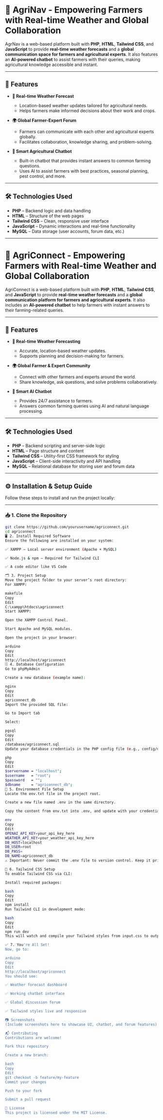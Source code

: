 # 🌾 AgriNav - Empowering Farmers with Real-time Weather and Global Collaboration

AgrNav is a web-based platform built with **PHP**, **HTML**, **Tailwind CSS**, and **JavaScript** to provide **real-time weather forecasts** and a **global communication space for farmers and agricultural experts**. It also features an **AI-powered chatbot** to assist farmers with their queries, making agricultural knowledge accessible and instant.

---

## 🚀 Features

- **📡 Real-time Weather Forecast**
  - Location-based weather updates tailored for agricultural needs.
  - Helps farmers make informed decisions about their work and crops.

- **🌍 Global Farmer-Expert Forum**
  - Farmers can communicate with each other and agricultural experts globally.
  - Facilitates collaboration, knowledge sharing, and problem-solving.

- **🤖 Smart Agricultural Chatbot**
  - Built-in chatbot that provides instant answers to common farming questions.
  - Uses AI to assist farmers with best practices, seasonal planning, pest control, and more.

---

## 🛠️ Technologies Used

- **PHP** – Backend logic and data handling
- **HTML** – Structure of the web pages
- **Tailwind CSS** – Clean, responsive user interface
- **JavaScript** – Dynamic interactions and real-time functionality
- **MySQL** – Data storage (user accounts, forum data, etc.)

---

# 🌾 AgriConnect - Empowering Farmers with Real-time Weather and Global Collaboration

AgriConnect is a web-based platform built with **PHP**, **HTML**, **Tailwind CSS**, and **JavaScript** to provide **real-time weather forecasts** and a **global communication platform for farmers and agricultural experts**. It also includes an **AI-powered chatbot** to help farmers with instant answers to their farming-related queries.

---

## 🚀 Features

- **📡 Real-time Weather Forecasting**
  - Accurate, location-based weather updates.
  - Supports planning and decision-making for farmers.

- **🌍 Global Farmer & Expert Community**
  - Connect with other farmers and experts around the world.
  - Share knowledge, ask questions, and solve problems collaboratively.

- **🤖 Smart AI Chatbot**
  - Provides 24/7 assistance to farmers.
  - Answers common farming queries using AI and natural language processing.

---

## 🛠️ Technologies Used

- **PHP** – Backend scripting and server-side logic  
- **HTML** – Page structure and content  
- **Tailwind CSS** – Utility-first CSS framework for styling  
- **JavaScript** – Client-side interactivity and API handling  
- **MySQL** – Relational database for storing user and forum data  

---

## ⚙️ Installation & Setup Guide

Follow these steps to install and run the project locally:

---

### 📥 1. Clone the Repository

```bash
git clone https://github.com/yourusername/agriconnect.git
cd agriconnect
🖥️ 2. Install Required Software
Ensure the following are installed on your system:

✅ XAMPP – Local server environment (Apache + MySQL)

✅ Node.js & npm – Required for Tailwind CLI

✅ A code editor like VS Code

🗂️ 3. Project Setup
Move the project folder to your server’s root directory:
For XAMPP:

makefile
Copy
Edit
C:\xampp\htdocs\agriconnect
Start XAMPP:

Open the XAMPP Control Panel.

Start Apache and MySQL modules.

Open the project in your browser:

arduino
Copy
Edit
http://localhost/agriconnect
🗄️ 4. Database Configuration
Go to phpMyAdmin

Create a new database (example name):

nginx
Copy
Edit
agriconnect_db
Import the provided SQL file:

Go to Import tab

Select:

pgsql
Copy
Edit
/database/agriconnect.sql
Update your database credentials in the PHP config file (e.g., config/db.php):

php
Copy
Edit
$servername = "localhost";
$username   = "root";
$password   = "";
$dbname     = "agriconnect_db";
🔐 5. Environment File Setup
Locate the env.txt file in the project root.

Create a new file named .env in the same directory.

Copy the content from env.txt into .env, and update with your credentials:

env
Copy
Edit
OPENAI_API_KEY=your_api_key_here
WEATHER_API_KEY=your_weather_api_key_here
DB_HOST=localhost
DB_USER=root
DB_PASS=
DB_NAME=agriconnect_db
⚠️ Important: Never commit the .env file to version control. Keep it private.

🎨 6. Tailwind CSS Setup
To enable Tailwind CSS via CLI:

Install required packages:

bash
Copy
Edit
npm install
Run Tailwind CLI in development mode:

bash
Copy
Edit
npm run dev
This will watch and compile your Tailwind styles from input.css to output.css automatically.

✅ 7. You're All Set!
Now, go to:

arduino
Copy
Edit
http://localhost/agriconnect
You should see:

✅ Weather forecast dashboard

✅ Working chatbot interface

✅ Global discussion forum

✅ Tailwind styles live and responsive

📷 Screenshots
(Include screenshots here to showcase UI, chatbot, and forum features)

📬 Contributing
Contributions are welcome!

Fork this repository

Create a new branch:

bash
Copy
Edit
git checkout -b feature/my-feature
Commit your changes

Push to your fork

Submit a pull request

📝 License
This project is licensed under the MIT License.
